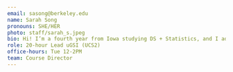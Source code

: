 ```yaml
---
email: sasong@berkeley.edu
name: Sarah Song
pronouns: SHE/HER
photo: staff/sarah_s.jpeg
bio: Hi! I’m a fourth year from Iowa studying DS + Statistics, and I adore cats, eating, and romping around town 😄
role: 20-hour Lead uGSI (UCS2)
office-hours: Tue 12-2PM
team: Course Director
---
```

